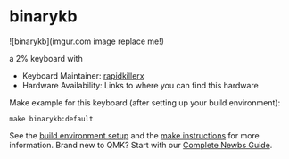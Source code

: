 # binarykb

![binarykb](imgur.com image replace me!)

a 2% keyboard with 
* Keyboard Maintainer: [rapidkillerx](https://github.com/zugc22484)
* Hardware Availability: Links to where you can find this hardware

Make example for this keyboard (after setting up your build environment):

    make binarykb:default

See the [build environment setup](https://docs.qmk.fm/#/getting_started_build_tools) and the [make instructions](https://docs.qmk.fm/#/getting_started_make_guide) for more information. Brand new to QMK? Start with our [Complete Newbs Guide](https://docs.qmk.fm/#/newbs).
